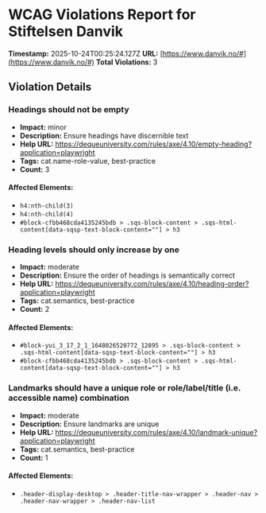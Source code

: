 # WCAG Violations Report for Stiftelsen Danvik

**Timestamp:** 2025-10-24T00:25:24.127Z
**URL:** [https://www.danvik.no/#](https://www.danvik.no/#)
**Total Violations:** 3

## Violation Details

### Headings should not be empty

- **Impact:** minor
- **Description:** Ensure headings have discernible text
- **Help URL:** https://dequeuniversity.com/rules/axe/4.10/empty-heading?application=playwright
- **Tags:** cat.name-role-value, best-practice
- **Count:** 3

#### Affected Elements:

- `h4:nth-child(3)`
- `h4:nth-child(4)`
- `#block-cfbb468cda4135245bdb > .sqs-block-content > .sqs-html-content[data-sqsp-text-block-content=""] > h3`

### Heading levels should only increase by one

- **Impact:** moderate
- **Description:** Ensure the order of headings is semantically correct
- **Help URL:** https://dequeuniversity.com/rules/axe/4.10/heading-order?application=playwright
- **Tags:** cat.semantics, best-practice
- **Count:** 2

#### Affected Elements:

- `#block-yui_3_17_2_1_1648026520772_12895 > .sqs-block-content > .sqs-html-content[data-sqsp-text-block-content=""] > h3`
- `#block-cfbb468cda4135245bdb > .sqs-block-content > .sqs-html-content[data-sqsp-text-block-content=""] > h3`

### Landmarks should have a unique role or role/label/title (i.e. accessible name) combination

- **Impact:** moderate
- **Description:** Ensure landmarks are unique
- **Help URL:** https://dequeuniversity.com/rules/axe/4.10/landmark-unique?application=playwright
- **Tags:** cat.semantics, best-practice
- **Count:** 1

#### Affected Elements:

- `.header-display-desktop > .header-title-nav-wrapper > .header-nav > .header-nav-wrapper > .header-nav-list`
